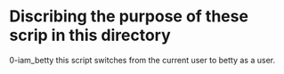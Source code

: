 # Discribing the purpose of these scrip in this directory
0-iam_betty  this script switches from the current user to betty as a user.
